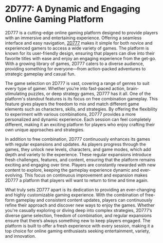 # 2D777: A Dynamic and Engaging Online Gaming Platform


2D777 is a cutting-edge online gaming platform designed to provide players with an immersive and entertaining experience. Offering a seamless interface and easy navigation, [2D777](https://2d777-ph.com) makes it simple for both novice and experienced gamers to access a wide variety of games. The platform is known for its user-friendly design, ensuring that players can dive into their favorite titles with ease and enjoy an engaging experience from the get-go. With a growing library of games, 2D777 caters to a diverse audience, providing something for everyone—from action-packed adventures to strategic gameplay and casual fun.

The game selection on 2D777 is vast, covering a range of genres to suit every type of gamer. Whether you’re into fast-paced action, brain-stimulating puzzles, or deep strategy games, 2D777 has it all. One of the platform's standout features is its focus on free combination gameplay. This feature gives players the freedom to mix and match different game elements such as characters, skills, and strategies. By offering the flexibility to experiment with various combinations, 2D777 provides a more personalized and dynamic experience. Each session can feel completely different, making it an exciting platform for players who enjoy crafting their own unique approaches and strategies.

In addition to free combination, 2D777 continuously enhances its games with regular expansions and updates. As players progress through the games, they unlock new levels, characters, and game modes, which add depth and variety to the experience. These regular expansions introduce fresh challenges, features, and content, ensuring that the platform remains exciting and engaging over time. Players are constantly rewarded with new content to explore, keeping the gameplay experience dynamic and ever-evolving. This focus on continuous improvement and expansion makes 2D777 a platform that players will want to return to time and time again.

What truly sets 2D777 apart is its dedication to providing an ever-changing and highly customizable gaming experience. With the combination of free-form gameplay and consistent content updates, players can continuously refine their approach and discover new ways to enjoy the games. Whether you're casually exploring or diving deep into complex strategies, 2D777’s diverse game selection, freedom of combination, and regular expansions ensure that there’s always something new to keep players engaged. The platform is built to offer a fresh experience with every session, making it a top choice for online gaming enthusiasts seeking entertainment, variety, and innovation.